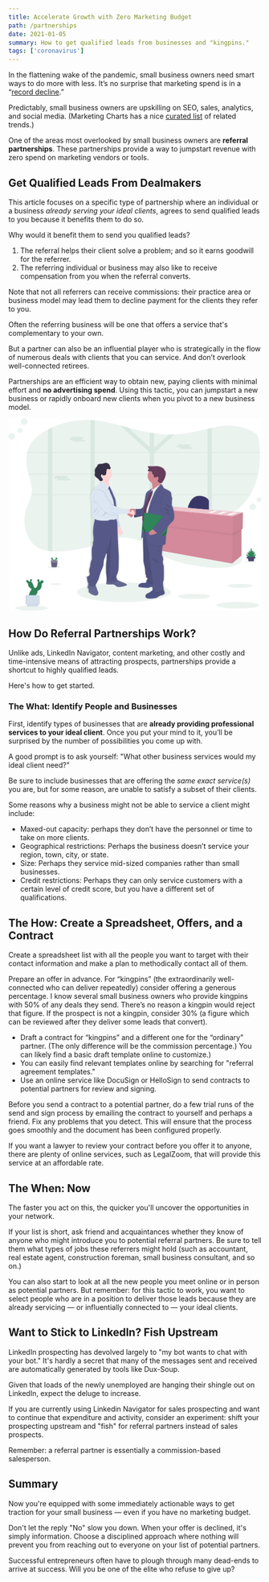 ```yaml
---
title: Accelerate Growth with Zero Marketing Budget
path: /partnerships
date: 2021-01-05
summary: How to get qualified leads from businesses and "kingpins."
tags: ['coronavirus']
---
```


In the flattening wake of the pandemic, small business owners need smart ways to do more with less.  It’s no surprise that marketing spend is in a “<a href="https://www.marketingweek.com/ipa-bellwether-record-decline-marketing-budgets-coronavirus/" target="blank">record decline</a>.”

Predictably, small business owners are upskilling on SEO, sales, analytics, and social media. (Marketing Charts has a nice <a href="https://www.marketingcharts.com/featured-112414" target="blank">curated list</a> of related trends.)

One of the areas most overlooked by small business owners are <strong>referral partnerships</strong>. These partnerships provide a way to jumpstart revenue with zero spend on marketing vendors or tools.

## Get Qualified Leads From Dealmakers

This article focuses on a specific type of partnership  where an individual or a business <i>already serving your ideal clients</i>, agrees to send qualified leads to you because it benefits them to do so.

Why would it benefit them to send you qualified leads? 

1. The referral helps their client solve a problem; and so it earns goodwill for the referrer. 
2. The referring individual or business may also like to receive compensation from you when the referral converts. 

Note that not all referrers can receive commissions: their practice area or business model may lead them to decline payment for the clients they refer to you.

Often the referring business will be one that offers a service that's complementary to your own. 

But a partner can also be an influential player who is strategically in the flow of numerous deals with clients that you can service. And don’t overlook well-connected retirees. 

Partnerships are an efficient way to obtain new, paying clients with minimal effort and <strong>no advertising spend</strong>. Using this tactic, you can jumpstart a new business or rapidly onboard new clients when you pivot to a new business model. 

![partnerships](../static/business-handshake.svg)

## How Do Referral Partnerships Work?

Unlike ads, LinkedIn Navigator, content marketing, and other costly and time-intensive means of attracting prospects, partnerships provide a shortcut to highly qualified leads. 

Here's how to get started.

### The What: Identify People and Businesses

First, identify types of businesses that are <strong>already providing professional services to your ideal client</strong>. Once you put your mind to it, you’ll be surprised by the number of possibilities you come up with.

A good prompt is to ask yourself: "What other business services would my ideal client need?" 

Be sure to include businesses that are offering the <em>same exact service(s)</em> you are, but for some reason, are unable to satisfy a subset of their clients.

Some reasons why a business might not be able to service a client might include: 

* Maxed-out capacity: perhaps they don’t have the personnel or time to take on more clients.
* Geographical restrictions: Perhaps the business doesn’t service your region, town, city, or state. 
* Size: Perhaps they service mid-sized companies rather than small businesses.
* Credit restrictions: Perhaps they can only service customers with a certain level of credit score, but you have a different set of qualifications.


## The How: Create a Spreadsheet, Offers, and a Contract

Create a spreadsheet list with all the people you want to target with their contact information and make a plan to methodically contact all of them.

Prepare an offer in advance. For “kingpins” (the extraordinarily well-connected who can deliver repeatedly) consider offering a generous percentage. I know several small business owners who provide kingpins with 50% of any deals they send. There’s no reason a kingpin would reject that figure. If the prospect is not a kingpin, consider 30% (a figure which can be reviewed after they deliver some leads that convert).

* Draft a contract for “kingpins” and a different one for the “ordinary” partner. (The only difference will be the commission percentage.) You can likely find a basic draft template online to customize.) 
* You can easily find relevant templates online by searching for "referral agreement templates."
* Use an online service like DocuSign or HelloSign to send contracts to potential partners for review and signing. 

Before you send a contract to a potential partner, do a few trial runs of the send and sign process by emailing the contract to yourself and perhaps a friend. Fix any problems that you detect. This will ensure that the process goes smoothly and the document has been configured properly. 

If you want a lawyer to review your contract before you offer it to anyone, there are plenty of online services, such as LegalZoom, that will provide this service at an affordable rate.

## The When: Now 

The faster you act on this, the quicker you'll uncover the opportunities in your network.

If your list is short, ask friend and acquaintances whether they know of anyone who might introduce you to potential referral partners. Be sure to tell them what types of jobs these referrers might hold (such as accountant, real estate agent, construction foreman, small business consultant, and so on.)

You can also start to look at all the new people you meet online or in person as potential partners. But remember: for this tactic to work, you want to select people who are in a position to deliver those leads because they are already servicing — or influentially connected to — your ideal clients. 

## Want to Stick to LinkedIn? Fish Upstream

LinkedIn prospecting has devolved largely to "my bot wants to chat with your bot." It's hardly a secret that many of the messages sent and received are automatically generated by tools like Dux-Soup. 

Given that loads of the newly unemployed are hanging their shingle out on LinkedIn, expect the deluge to increase. 

If you are currently using Linkedin Navigator for sales prospecting and want to continue that expenditure and activity, consider an experiment: shift your prospecting upstream and "fish" for referral partners instead of sales prospects. 

Remember: a referral partner is essentially a commission-based salesperson.

## Summary

Now you're equipped with some immediately actionable ways to get traction for your small business — even if you have no marketing budget. 

Don't let the reply "No" slow you down. When your offer is declined, it's simply information. Choose a disciplined approach where nothing will prevent you from reaching out to everyone on your list of potential partners. 

Successful entrepreneurs often have to plough through many dead-ends to arrive at success. Will you be one of the elite who refuse to give up? 

